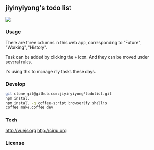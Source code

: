 
jiyinyiyong's todo list
------

![](http://img2.tuchuang.org/uploads/2014/03/todolist.png)

### Usage

There are three columns in this web app,
corresponding to "Future", "Working", "History".

Task can be added by clicking the `+` icon.
And they can be moved under several rules.

I's using this to manage my tasks these days.

### Develop

```bash
git clone git@github.com:jiyinyiyong/todolist.git
npm install
npm install -g coffee-script browserify shelljs
coffee make.coffee dev
```

### Tech

http://vuejs.org
http://cirru.org

### License
